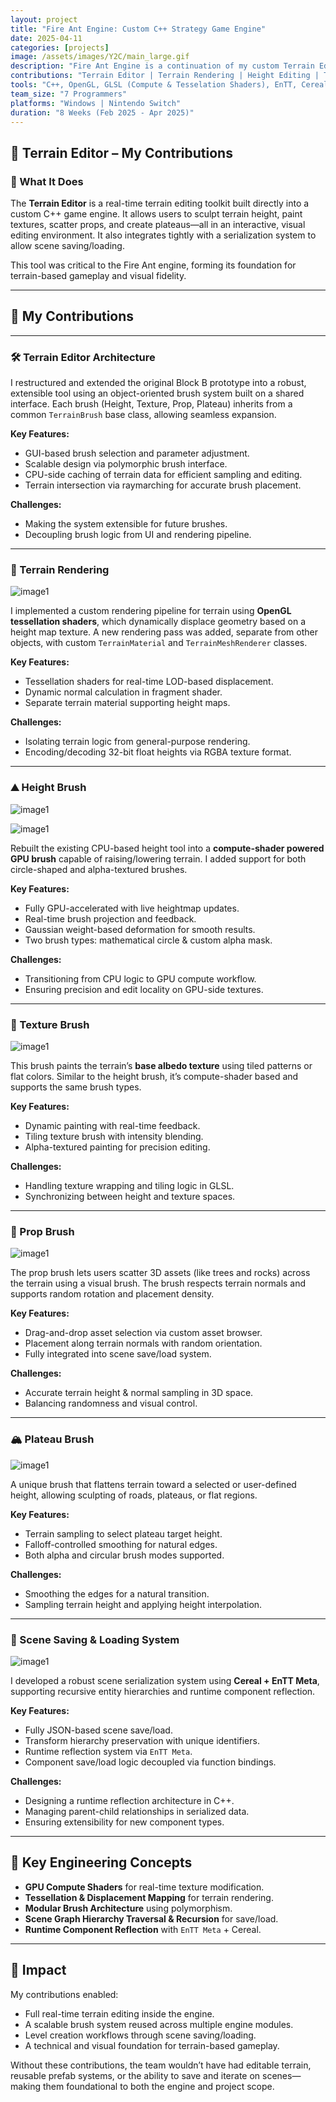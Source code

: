 ```yaml
---
layout: project
title: "Fire Ant Engine: Custom C++ Strategy Game Engine"
date: 2025-04-11
categories: [projects]
image: /assets/images/Y2C/main_large.gif
description: "Fire Ant Engine is a continuation of my custom Terrain Editor. The team was joined by seven talented programmers. The project features a prefab system, a terrain editor, flow-fields for AI agent navigation, an in-engine UI editor, optimizations which allowed a support for a large terrain map and many units, and support on Windows and Nintendo Switch."
contributions: "Terrain Editor | Terrain Rendering | Height Editing | Texture Editing | Prop Placement | Scene Serialization | Prefabs"
tools: "C++, OpenGL, GLSL (Compute & Tesselation Shaders), EnTT, Cereal, ImGui"
team_size: "7 Programmers"
platforms: "Windows | Nintendo Switch"
duration: "8 Weeks (Feb 2025 - Apr 2025)"
---
```


## 🌄 Terrain Editor – My Contributions

### 🧩 What It Does

The **Terrain Editor** is a real-time terrain editing toolkit built directly into a custom C++ game engine. It allows users to sculpt terrain height, paint textures, scatter props, and create plateaus—all in an interactive, visual editing environment. It also integrates tightly with a serialization system to allow scene saving/loading.

This tool was critical to the Fire Ant engine, forming its foundation for terrain-based gameplay and visual fidelity.

---

## 🔨 My Contributions

---

### 🛠️ Terrain Editor Architecture

I restructured and extended the original Block B prototype into a robust, extensible tool using an object-oriented brush system built on a shared interface. Each brush (Height, Texture, Prop, Plateau) inherits from a common `TerrainBrush` base class, allowing seamless expansion.

**Key Features:**

* GUI-based brush selection and parameter adjustment.
* Scalable design via polymorphic brush interface.
* CPU-side caching of terrain data for efficient sampling and editing.
* Terrain intersection via raymarching for accurate brush placement.

**Challenges:**

* Making the system extensible for future brushes.
* Decoupling brush logic from UI and rendering pipeline.

---

### 🌋 Terrain Rendering

![image1](../../assets/images/Y2C/tesselation.gif)

I implemented a custom rendering pipeline for terrain using **OpenGL tessellation shaders**, which dynamically displace geometry based on a height map texture. A new rendering pass was added, separate from other objects, with custom `TerrainMaterial` and `TerrainMeshRenderer` classes.

**Key Features:**

* Tessellation shaders for real-time LOD-based displacement.
* Dynamic normal calculation in fragment shader.
* Separate terrain material supporting height maps.

**Challenges:**

* Isolating terrain logic from general-purpose rendering.
* Encoding/decoding 32-bit float heights via RGBA texture format.

---

### ⛰️ Height Brush

![image1](../../assets/images/Y2C/height_brush_raise.gif)

![image1](../../assets/images/Y2C/height_brush_lower.gif)

Rebuilt the existing CPU-based height tool into a **compute-shader powered GPU brush** capable of raising/lowering terrain. I added support for both circle-shaped and alpha-textured brushes.

**Key Features:**

* Fully GPU-accelerated with live heightmap updates.
* Real-time brush projection and feedback.
* Gaussian weight-based deformation for smooth results.
* Two brush types: mathematical circle & custom alpha mask.

**Challenges:**

* Transitioning from CPU logic to GPU compute workflow.
* Ensuring precision and edit locality on GPU-side textures.

---

### 🎨 Texture Brush

![image1](../../assets/images/Y2C/texture_brush.gif)

This brush paints the terrain’s **base albedo texture** using tiled patterns or flat colors. Similar to the height brush, it’s compute-shader based and supports the same brush types.

**Key Features:**

* Dynamic painting with real-time feedback.
* Tiling texture brush with intensity blending.
* Alpha-textured painting for precision editing.

**Challenges:**

* Handling texture wrapping and tiling logic in GLSL.
* Synchronizing between height and texture spaces.

---

### 🌳 Prop Brush

![image1](../../assets/images/Y2C/prop_brush.gif)

The prop brush lets users scatter 3D assets (like trees and rocks) across the terrain using a visual brush. The brush respects terrain normals and supports random rotation and placement density.

**Key Features:**

* Drag-and-drop asset selection via custom asset browser.
* Placement along terrain normals with random orientation.
* Fully integrated into scene save/load system.

**Challenges:**

* Accurate terrain height & normal sampling in 3D space.
* Balancing randomness and visual control.

---

### 🏔️ Plateau Brush

![image1](../../assets/images/Y2C/plateau_brush.gif)

A unique brush that flattens terrain toward a selected or user-defined height, allowing sculpting of roads, plateaus, or flat regions.

**Key Features:**

* Terrain sampling to select plateau target height.
* Falloff-controlled smoothing for natural edges.
* Both alpha and circular brush modes supported.

**Challenges:**

* Smoothing the edges for a natural transition.
* Sampling terrain height and applying height interpolation.

---

### 💾 Scene Saving & Loading System

![image1](../../assets/images/Y2C/prefabs.gif)

I developed a robust scene serialization system using **Cereal + EnTT Meta**, supporting recursive entity hierarchies and runtime component reflection.

**Key Features:**

* Fully JSON-based scene save/load.
* Transform hierarchy preservation with unique identifiers.
* Runtime reflection system via `EnTT Meta`.
* Component save/load logic decoupled via function bindings.

**Challenges:**

* Designing a runtime reflection architecture in C++.
* Managing parent-child relationships in serialized data.
* Ensuring extensibility for new component types.

---

## 🧠 Key Engineering Concepts

* **GPU Compute Shaders** for real-time texture modification.
* **Tessellation & Displacement Mapping** for terrain rendering.
* **Modular Brush Architecture** using polymorphism.
* **Scene Graph Hierarchy Traversal & Recursion** for save/load.
* **Runtime Component Reflection** with `EnTT Meta` + Cereal.

---

## 🎯 Impact

My contributions enabled:

* Full real-time terrain editing inside the engine.
* A scalable brush system reused across multiple engine modules.
* Level creation workflows through scene saving/loading.
* A technical and visual foundation for terrain-based gameplay.

Without these contributions, the team wouldn’t have had editable terrain, reusable prefab systems, or the ability to save and iterate on scenes—making them foundational to both the engine and project scope.
